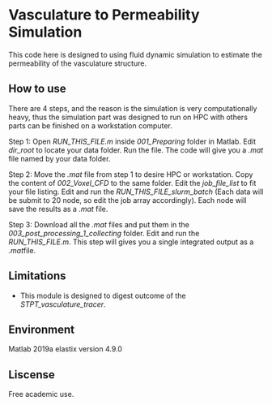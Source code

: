 
# Vasculature to Permeability Simulation
This code here is designed to using fluid dynamic simulation to estimate the permeability of the vasculature structure.   

## How to use
There are 4 steps, and the reason is the simulation is very computationally heavy, thus the simulation part was designed to run on HPC with others parts can be finished on a workstation computer. 

Step 1:   Open *RUN_THIS_FILE.m* inside *001_Preparing* folder in Matlab.  Edit *dir_root* to locate your data folder. Run the file. The code will give you a *.mat* file named by your data folder. 

Step 2:   Move the *.mat* file from step 1 to desire HPC or workstation. Copy the content of *002_Voxel_CFD* to the same folder. Edit the *job_file_list* to fit your file listing. Edit and run the *RUN_THIS_FILE_slurm_batch* (Each data will be submit to 20 node, so edit the job array accordingly). Each node will save the results as a *.mat* file. 

Step 3:   Download all the *.mat* files and put them in the *003_post_processing_1_collecting* folder. Edit and run the *RUN_THIS_FILE.m*. This step will gives you a single integrated output as a *.mat*file. 



## Limitations
- This module is designed to digest outcome of the *STPT_vasculature_tracer*. 

## Environment
Matlab 2019a
elastix version 4.9.0

## Liscense
Free academic use.
